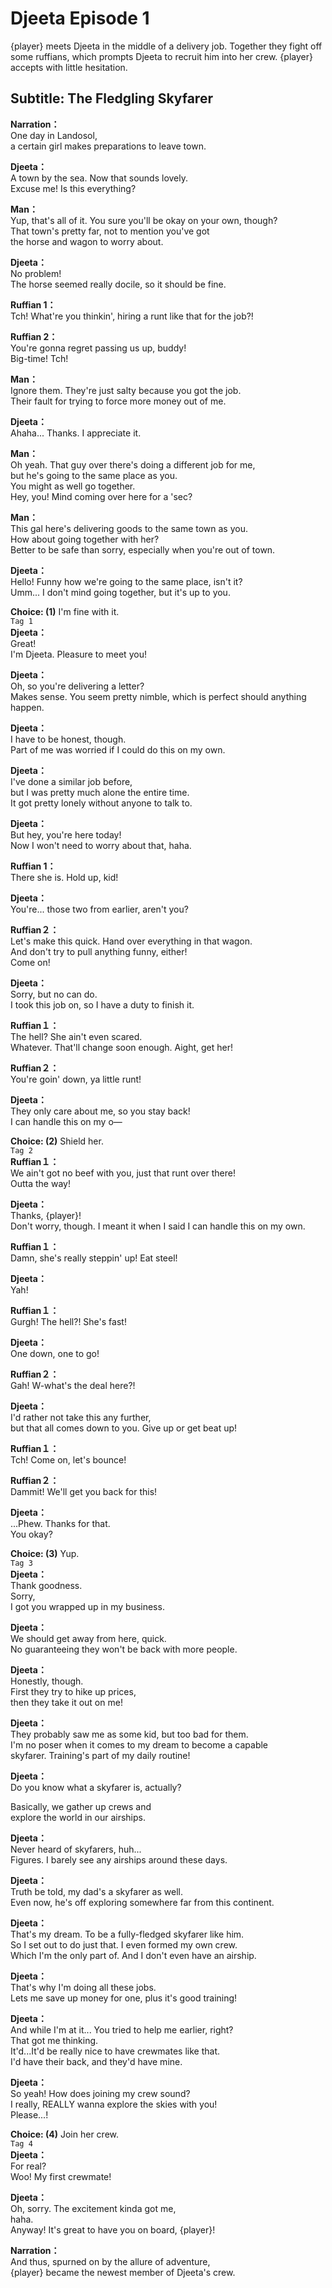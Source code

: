 # Djeeta Episode 1
{player} meets Djeeta in the middle of a delivery job. Together they fight off some ruffians, which prompts Djeeta to recruit him into her crew. {player} accepts with little hesitation.
  
## Subtitle: The Fledgling Skyfarer
  
**Narration：**  
One day in Landosol,  
a certain girl makes preparations to leave town.  
  
**Djeeta：**  
A town by the sea. Now that sounds lovely.  
Excuse me! Is this everything?  
  
**Man：**  
Yup, that's all of it. You sure you'll be okay on your own, though?  
That town's pretty far, not to mention you've got  
the horse and wagon to worry about.  
  
**Djeeta：**  
No problem!  
The horse seemed really docile, so it should be fine.  
  
**Ruffian 1：**  
Tch! What're you thinkin', hiring a runt like that for the job?!  
  
**Ruffian 2：**  
You're gonna regret passing us up, buddy!  
Big-time! Tch!  
  
**Man：**  
Ignore them. They're just salty because you got the job.  
Their fault for trying to force more money out of me.  
  
**Djeeta：**  
Ahaha... Thanks. I appreciate it.  
  
**Man：**  
Oh yeah. That guy over there's doing a different job for me,  
but he's going to the same place as you.  
You might as well go together.  
Hey, you! Mind coming over here for a 'sec?  
  
**Man：**  
This gal here's delivering goods to the same town as you.  
How about going together with her?  
Better to be safe than sorry, especially when you're out of town.  
  
**Djeeta：**  
Hello! Funny how we're going to the same place, isn't it?  
Umm... I don't mind going together, but it's up to you.  
  
**Choice: (1)**  I'm fine with it.  
`Tag 1`  
**Djeeta：**  
Great!  
I'm Djeeta. Pleasure to meet you!  
  
**Djeeta：**  
Oh, so you're delivering a letter?  
Makes sense. You seem pretty nimble, which is perfect should anything happen.  
  
**Djeeta：**  
I have to be honest, though.  
Part of me was worried if I could do this on my own.  
  
**Djeeta：**  
I've done a similar job before,  
but I was pretty much alone the entire time.  
It got pretty lonely without anyone to talk to.  
  
**Djeeta：**  
But hey, you're here today!  
Now I won't need to worry about that, haha.  
  
**Ruffian 1：**  
There she is. Hold up, kid!  
  
**Djeeta：**  
You're... those two from earlier, aren't you?  
  
**Ruffian２：**  
Let's make this quick. Hand over everything in that wagon.  
And don't try to pull anything funny, either!  
Come on!  
  
**Djeeta：**  
Sorry, but no can do.  
I took this job on, so I have a duty to finish it.  
  
**Ruffian１：**  
The hell? She ain't even scared.  
Whatever. That'll change soon enough. Aight, get her!  
  
**Ruffian２：**  
You're goin' down, ya little runt!  
  
**Djeeta：**  
They only care about me, so you stay back!  
I can handle this on my o—  
  
**Choice: (2)**  Shield her.  
`Tag 2`  
**Ruffian１：**  
We ain't got no beef with you, just that runt over there!  
Outta the way!  
  
**Djeeta：**  
Thanks, {player}!  
Don't worry, though. I meant it when I said I can handle this on my own.  
  
**Ruffian１：**  
Damn, she's really steppin' up! Eat steel!  
  
**Djeeta：**  
Yah!  
  
**Ruffian１：**  
Gurgh! The hell?! She's fast!  
  
**Djeeta：**  
One down, one to go!  
  
**Ruffian２：**  
Gah! W-what's the deal here?!  
  
**Djeeta：**  
I'd rather not take this any further,  
but that all comes down to you. Give up or get beat up!  
  
**Ruffian１：**  
Tch! Come on, let's bounce!  
  
**Ruffian２：**  
Dammit! We'll get you back for this!  
  
**Djeeta：**  
...Phew. Thanks for that.  
You okay?  
  
**Choice: (3)**  Yup.  
`Tag 3`  
**Djeeta：**  
Thank goodness.  
Sorry,  
I got you wrapped up in my business.  
  
**Djeeta：**  
We should get away from here, quick.  
No guaranteeing they won't be back with more people.  
  
**Djeeta：**  
Honestly, though.  
First they try to hike up prices,  
then they take it out on me!  
  
**Djeeta：**  
They probably saw me as some kid, but too bad for them.  
I'm no poser when it comes to my dream to become a capable  
skyfarer. Training's part of my daily routine!  
  
**Djeeta：**  
Do you know what a skyfarer is, actually?  
  
Basically, we gather up crews and  
explore the world in our airships.  
  
**Djeeta：**  
Never heard of skyfarers, huh...  
Figures. I barely see any airships around these days.  
  
**Djeeta：**  
Truth be told, my dad's a skyfarer as well.  
Even now, he's off exploring somewhere far from this continent.  
  
**Djeeta：**  
That's my dream. To be a fully-fledged skyfarer like him.  
So I set out to do just that. I even formed my own crew.  
Which I'm the only part of. And I don't even have an airship.  
  
**Djeeta：**  
That's why I'm doing all these jobs.  
Lets me save up money for one, plus it's good training!  
  
**Djeeta：**  
And while I'm at it... You tried to help me earlier, right?  
That got me thinking.  
It'd...It'd be really nice to have crewmates like that.  
I'd have their back, and they'd have mine.  
  
**Djeeta：**  
So yeah! How does joining my crew sound?  
I really, REALLY wanna explore the skies with you!  
Please...!  
  
**Choice: (4)**  Join her crew.  
`Tag 4`  
**Djeeta：**  
For real?  
Woo! My first crewmate!  
  
**Djeeta：**  
Oh, sorry. The excitement kinda got me,  
haha.  
Anyway! It's great to have you on board, {player}!  
  
**Narration：**  
And thus, spurned on by the allure of adventure,  
{player} became the newest member of Djeeta's crew.  
